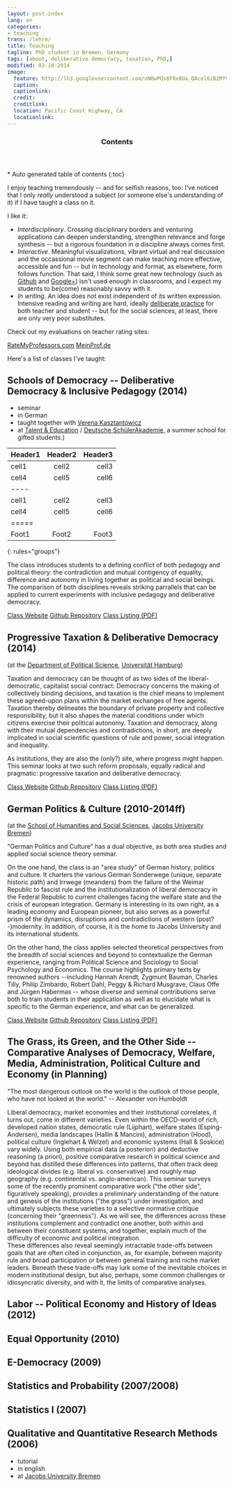 ```yaml
---
layout: post-index
lang: en
categories: 
- teaching
trans: /lehre/
title: Teaching
tagline: PhD student in Bremen, Germany
tags: [about, deliberative democracy, taxation, PhD,]
modified: 03-10-2014
image:
  feature: http://lh3.googleusercontent.com/nN0wPQs6F8x8Ua_QAcel6iB2MYVUmuQS3wQVgq86eCTb=w1518-h354-no
  caption: 
  captionlink: 
  credit:
  creditlink: 
  location: Pacific Coast Highway, CA
  locationlink:
---
```


<section id="table-of-contents" class="toc">
  <header>
    <h3>Contents</h3>
  </header>
<div id="drawer" markdown="1">
*  Auto generated table of contents
{:toc}
</div>
</section><!-- /#table-of-contents -->

I enjoy teaching tremendously -- and for selfish reasons, too: 
I've noticed that I only *really* understood a subject (or someone else's understanding of it) if I have taught a class on it.


I like it:

- *Interdisciplinary*.
Crossing disciplinary borders and venturing applications can deepen understanding, strengthen relevance and forge synthesis -- but a rigorous foundation in *a* discipline always comes first.
- *Interactive*.
Meaningful visualizations, vibrant virtual and real discussion and the occassional movie segment can make teaching more effective, accessible and fun -- but in technology and format, as elsewhere, form follows function.
That said, I think some great new technology (such as [Github](http://www.github.com) and [Google+](http://plus.google.com)) isn't used enough in classrooms, and I expect my students to be(come) reasonably savvy with it.
- *In writing*.
An idea does not exist independent of its written expression.
Intensive reading and writing are hard, ideally [deliberate practice](http://en.wikipedia.org/wiki/Practice_(learning_method)#Deliberate_practice) for both teacher and student -- but for the social sciences, at least, there are only very poor substitutes.

Check out my evaluations on teacher rating sites:

<div markdown="0"><a href="http://www.ratemyprofessors.com/ShowRatings.jsp?tid=1144707" class="btn">RateMyProfessors.com</a> <a href="http://www.meinprof.de/lecturers/Maximilian_Held" class="btn">MeinProf.de</a></div>


Here's a list of classes I've taught:


## Schools of Democracy -- Deliberative Democracy & Inclusive Pedagogy (2014)

- seminar
- in German
- taught together with [Verena Kasztantowicz](http://www.erziehungswissenschaften.hu-berlin.de/grundschulpaed/mitarbeiterinnen/lb-deutsch)
- at [Talent & Education](http://www.bildung-und-begabung.de/) / [Deutsche SchülerAkademie](https://www.deutsche-schuelerakademie.de/), a summer school for gifted students.)

| Header1 | Header2 | Header3 |
|:--------|:-------:|--------:|
| cell1   | cell2   | cell3   |
| cell4   | cell5   | cell6   |
|----
| cell1   | cell2   | cell3   |
| cell4   | cell5   | cell6   |
|=====
| Foot1   | Foot2   | Foot3
{: rules="groups"}

The class introduces students to a defining conflict of both pedagogy and political theory:
the contradiction and mutual contigency of equality, difference and autonomy in living together as political and social beings.
The comparison of both disciplines reveals striking parrallels that can be applied to current experiments with inclusive pedagogy and deliberative democracy.

<div markdown="0">
 <a href="http://www.ratemyprofessors.com/ShowRatings.jsp?tid=1144707" class="btn">Class Website</a> 
 <a href="http://www.ratemyprofessors.com/ShowRatings.jsp?tid=1144707" class="btn">Github Repository</a> 
 <a href="https://secure.bubev.de/dsa/empfehlung/download/2014/DSA_Programm_2014.pdf" class="btn">Class Listing (PDF)</a>
</div>


## Progressive Taxation & Deliberative Democracy (2014)

(at the [Department of Political Science](http://www.wiso.uni-hamburg.de/professuren/ipw/startseite/), [Universität Hamburg](http://www.uni-hamburg.de/))

Taxation and democracy can be thought of as two sides of the liberal-democratic, capitalist social contract: 
Democracy concerns the making of collectively binding decisions, and taxation is the chief means to implement these agreed-upon plans within the market exchanges of free agents. 
Taxation thereby delineates the boundary of private property and collective responsibility, but it also shapes the material conditions under which citizens exercise their political autonomy. 
Taxation and democracy, along with their mutual dependencies and contradictions, in short, are deeply implicated in social scientific questions of rule and power, social integration and inequality.

As institutions, they are also the (only?) site, where progress might happen. This seminar looks at two such reform proposals, equally radical and pragmatic: 
progressive taxation and deliberative democracy.

<div markdown="0">
 <a href="http://www.ratemyprofessors.com/ShowRatings.jsp?tid=1144707" class="btn">Class Website</a> 
 <a href="http://www.ratemyprofessors.com/ShowRatings.jsp?tid=1144707" class="btn">Github Repository</a> 
 <a href="https://secure.bubev.de/dsa/empfehlung/download/2014/DSA_Programm_2014.pdf" class="btn">Class Listing (PDF)</a>
</div>


## German Politics & Culture (2010-2014ff)

(at the [School of Humanities and Social Sciences](http://shss.jacobs-university.de/shss), [Jacobs University Bremen](http://www.jacobs-university.de/))

"German Politics and Culture" has a dual objective, as both area studies and applied social science theory seminar.

On the one hand, the class is an "area study" of German history, politics and culture. 
It charters the various German Sonderwege (unique, separate historic path) and Irrwege (meanders) from the failure of the Weimar Republic to fascist rule and the institutionalization of liberal democracy in the Federal Republic to current challenges facing the welfare state and the crisis of european integration. 
Germany is interesting in its own right, as a leading economy and European pioneer, but also serves as a powerful prism of the dynamics, disruptions and contradictions of western (post?-)modernity. 
In addition, of course, it is the home to Jacobs University and its international students.

On the other hand, the class applies selected theoretical perspectives from the breadth of social sciences and beyond to contextualize the German experience, ranging from Political Science and Sociology to Social Psychology and Economics. 
The course highlights primary texts by renowned authors --including Hannah Arendt, Zygmunt Bauman, Charles Tilly, Philip Zimbardo, Robert Dahl, Peggy & Richard Musgrave, Claus Offe and Jürgen Habermas -- whose diverse and seminal contributions serve both to train students in their application as well as to elucidate what is specific to the German experience, and what can be generalized.

<div markdown="0">
 <a href="http://www.ratemyprofessors.com/ShowRatings.jsp?tid=1144707" class="btn">Class Website</a> 
 <a href="http://www.ratemyprofessors.com/ShowRatings.jsp?tid=1144707" class="btn">Github Repository</a> 
 <a href="https://secure.bubev.de/dsa/empfehlung/download/2014/DSA_Programm_2014.pdf" class="btn">Class Listing (PDF)</a>
</div>


## The Grass, its Green, and the Other Side -- Comparative Analyses of Democracy, Welfare, Media, Administration, Political Culture and Economy (in Planning) 
 
 "The most dangerous outlook on the world is the outlook of those people, who have not looked at the world." 
 -- Alexander von Humboldt
 
Liberal democracy, market economies and their institutional correlates, it turns out, come in different varieties. 
Even within the OECD-world of rich, developed nation states, democratic rule (Lijphart), welfare states (Esping-Andersen), media landscapes (Hallin & Mancini), administration (Hood), political culture (Inglehart & Welzel) and economic systems (Hall & Soskice) vary widely. 
Using both empirical data (a posteriori) and deductive reasoning (a priori), positive comparative research in political science and beyond has distilled these differences into patterns, that often track deep ideological divides (e.g. liberal vs. conservative) and roughly map geography (e.g. continental vs. anglo-american). 
This seminar surveys some of the recently prominent comparative work ("the other side", figuratively speaking), provides a preliminary understanding of the nature and genesis of the institutions ("the grass") under investigation, and ultimately subjects these varieties to a selective normative critique (concerning their "greenness").
As we will see, the differences across these institutions complement and contradict one another, both within and between their constituent systems, and together, explain much of the difficulty of economic and political integration.  
These differences also reveal seemingly intractable trade-offs between goals that are often cited in conjunction, as, for example, between majority rule and broad participation or between general training and niche market leaders.
Beneath these trade-offs may lurk some of the inevitable choices in modern institutional design, but also, perhaps, some common challenges or idiosyncratic diversity, and with it, the limits of comparative analyses.


## Labor -- Political Economy and History of Ideas (2012)


## Equal Opportunity (2010)


## E-Democracy (2009)


## Statistics and Probability (2007/2008)


## Statistics I (2007)


## Qualitative and Quantitative Research Methods (2006)

- tutorial
- in english
- at [Jacobs University Bremen](http://www.jacobs-university.de)